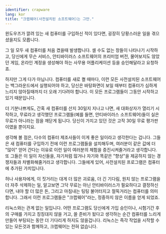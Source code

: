 ```yaml
---
identifier: crapware
lang: kor
title: "크랩웨어(사전설치된 소프트웨어)는 그만."
---
```


윈도우즈가 깔려 있는 새 컴퓨터를 구입하신 적이 있다면, 굉장히 당황스러운 일을 겪으셨을지도 모릅니다.

그 일 모두 새 컴퓨터를 처음 켰을때 발생합니다. 셀 수도 없는 창들이 나타나기 시작하고, 당신에게 무슨 서비스, 안티바이러스 소프트웨어의 프리미엄 버전, 물어보지도 않았던 게임, 온라인 계정을 생성해야 하는 사무용 어플리케이션 등을 승인해달라고 요청하죠.

하지만 그게 다가 아닙니다. 컴퓨터를 새로 켤 때마다, 이런 모든 사전설치된 소프트웨어는 백그라운드에서 실행되어야 하고, 당신은 바탕화면이 보일 때부터 컴퓨터가 심하게 느리지 않아질때까지 더 오래 기다려야 합니다. 이 모든 프로그램들이 그동안 시작하고 있기 때문입니다.


더 기분나쁘게도, 간혹 새 컴퓨터를 산지 30일지 지나고 나면, 새 대화상자가 열리기 시작하고, 무료라고 생각했던 프로그램들(예를 들면, 안티바이러스 소프트웨어)들이 실은 무료가 아니라는 점을 깨닫게 됩니다. 당신이 가지고 있던 것은 고작 30일 무료 평가판이였을 뿐이지요.

생각해 볼 점은, 다수의 컴퓨터 제조사들이 이게 좋은 일이라고 생각한다는 겁니다. 그들은 새 컴퓨터를 구입하기 전에 이런 프로그램들을 설치해두며, 여러분이 같은 값에 더 "많이" 얻어 간다는 이유로 이런 일이 여러분의 체험을 증진시켜줄거라고 생각합니다. 또 그들은 이 일이 자신들을, 자기처럼 많거나 자기와 똑같은 "향상"을 제공하지 않는 경쟁자들과 차별화해줄거라고 생각합니다. 그들에게 있어, 사전설치된 프로그램은 컴퓨터에 추가된 가치입니다.

허나 사용자에게, 이 짓거리는 대게 더 많은 괴로움, 더 긴 기다림, 원치 않는 프로그램을 더 자주 삭제하는 일, 알고보면 그닥 무료는 아닌 안티바이러스가 필요하다고 결정하신다면, 내야 할 더 많은 돈, 그리고 마침내는 팅팅 불어터지고 절뚝거리는 컴퓨터를 의미합니다. 그래서 이런 프로그램들은 "크랩웨어"라는, 정중하지 않은 이름을 얻게 되었죠.

리눅스와는 관계 없는 일입니다. 어떤 프로그램도 당신에게 가입 승인이나, 시험기간 후의 구매를 가지고 징징대지 않을 거고, 쓸 준비가 됬다고 생각하는 순간 컴퓨터를 느리게 만들어 부팅되는 동안 더 기다리게 하지도 않을겁니다. 리눅스는 즉각 작업을 시작할 수 있는 모든것과 함께하고, 크랩웨어는 전혀 없습니다.




